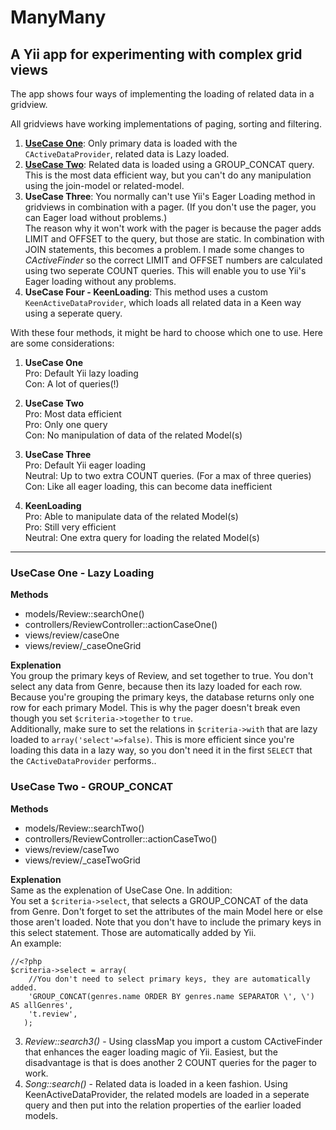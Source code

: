 ManyMany
====

A Yii app for experimenting with complex grid views
----

The app shows four ways of implementing the loading of related data in a gridview.

All gridviews have working implementations of paging, sorting and filtering.

1. **[UseCase One](#usecase-one---lazy-loading)**: Only primary data is loaded with the `CActiveDataProvider`, related data is Lazy loaded.
2. **[UseCase Two](#usecase-two---group_concat)**: Related data is loaded using a GROUP_CONCAT query. This is the most data efficient way, but you can't do any manipulation using the join-model or related-model.
3. **UseCase Three**: You normally can't use Yii's Eager Loading method in gridviews in combination with a pager. (If you don't use the pager, you can Eager load without problems.)   
 The reason why it won't work with the pager is because the pager adds LIMIT and OFFSET to the query, but those are static. In combination with JOIN statements, this becomes a problem. I made some changes to _CActiveFinder_ so the correct LIMIT and OFFSET numbers are calculated using two seperate COUNT queries. This will enable you to use Yii's Eager loading without any problems.
4. **UseCase Four - KeenLoading**: This method uses a custom `KeenActiveDataProvider`, which loads all related data in a Keen way using a seperate query.

With these four methods, it might be hard to choose which one to use. Here are some considerations:

1. **UseCase One**  
    Pro: Default Yii lazy loading  
    Con: A lot of queries(!)

2. **UseCase Two**  
    Pro: Most data efficient  
    Pro: Only one query  
    Con: No manipulation of data of the related Model(s)

3. **UseCase Three**  
    Pro: Default Yii eager loading  
    Neutral: Up to two extra COUNT queries. (For a max of three queries)  
    Con: Like all eager loading, this can become data inefficient

4. **KeenLoading**  
    Pro: Able to manipulate data of the related Model(s)  
    Pro: Still very efficient  
    Neutral: One extra query for loading the related Model(s)

---

### UseCase One - Lazy Loading

**Methods**
- models/Review::searchOne()
- controllers/ReviewController::actionCaseOne()
- views/review/caseOne
- views/review/_caseOneGrid

**Explenation**  
You group the primary keys of Review, and set together to true. You don't select any data from Genre, because then its lazy loaded for each row.  
Because you're grouping the primary keys, the database returns only one row for each primary Model. This is why the pager doesn't break even though you set `$criteria->together` to `true`.  
Additionally, make sure to set the relations in `$criteria->with` that are lazy loaded to `array('select'=>false)`. This is more efficient since you're loading this data in a lazy way, so you don't need it in the first `SELECT` that the `CActiveDataProvider` performs..  

### UseCase Two - GROUP_CONCAT

**Methods**
- models/Review::searchTwo()
- controllers/ReviewController::actionCaseTwo()
- views/review/caseTwo
- views/review/_caseTwoGrid

**Explenation**  
Same as the explenation of UseCase One. In addition:  
You set a `$criteria->select`, that selects a GROUP_CONCAT of the data from Genre. Don't forget to set the attributes of the main Model here or else those aren't loaded. Note that you don't have to include the primary keys in this select statement. Those are automatically added by Yii.  
An example:  
```php4
//<?php
$criteria->select = array(
    //You don't need to select primary keys, they are automatically added.
    'GROUP_CONCAT(genres.name ORDER BY genres.name SEPARATOR \', \') AS allGenres',
    't.review',
   );
```
3. *Review::search3()* - Using classMap you import a custom CActiveFinder that enhances the eager loading magic of Yii. Easiest, but the disadvantage is that is does another 2 COUNT queries for the pager to work.
4. *Song::search()* - Related data is loaded in a keen fashion. Using KeenActiveDataProvider, the related models are loaded in a seperate query and then put into the relation properties of the earlier loaded models.
